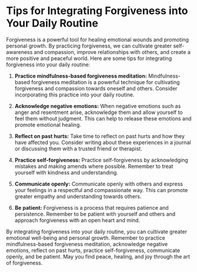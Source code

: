Tips for Integrating Forgiveness into Your Daily Routine
====================================================================

Forgiveness is a powerful tool for healing emotional wounds and promoting personal growth. By practicing forgiveness, we can cultivate greater self-awareness and compassion, improve relationships with others, and create a more positive and peaceful world. Here are some tips for integrating forgiveness into your daily routine:

1. **Practice mindfulness-based forgiveness meditation:** Mindfulness-based forgiveness meditation is a powerful technique for cultivating forgiveness and compassion towards oneself and others. Consider incorporating this practice into your daily routine.

2. **Acknowledge negative emotions:** When negative emotions such as anger and resentment arise, acknowledge them and allow yourself to feel them without judgment. This can help to release these emotions and promote emotional healing.

3. **Reflect on past hurts:** Take time to reflect on past hurts and how they have affected you. Consider writing about these experiences in a journal or discussing them with a trusted friend or therapist.

4. **Practice self-forgiveness:** Practice self-forgiveness by acknowledging mistakes and making amends where possible. Remember to treat yourself with kindness and understanding.

5. **Communicate openly:** Communicate openly with others and express your feelings in a respectful and compassionate way. This can promote greater empathy and understanding towards others.

6. **Be patient:** Forgiveness is a process that requires patience and persistence. Remember to be patient with yourself and others and approach forgiveness with an open heart and mind.

By integrating forgiveness into your daily routine, you can cultivate greater emotional well-being and personal growth. Remember to practice mindfulness-based forgiveness meditation, acknowledge negative emotions, reflect on past hurts, practice self-forgiveness, communicate openly, and be patient. May you find peace, healing, and joy through the art of forgiveness.
